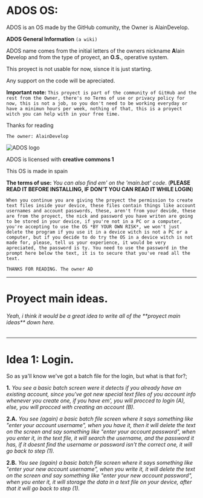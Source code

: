 # ADOS OS:
ADOS is an OS made by the GitHub comunity, the Owner is AlainDevelop.

**ADOS General Information**
```(a wiki)```

ADOS name comes from the initial letters of the owners nickname **A**lain **D**evelop and from the type of proyect, an **O.S.**, operative system.

This proyect is not usable for now, sisnce it is just starting.

Any support on the code will be apreciated.

**Important note:** ```This proyect is part of the community of GitHub and the rest from the Owner, there's no Terms of use or privacy policy for now, this is not a job, so you don't need to be working everyday or have a minimun hours per week, nothing of that, this is a proyect witch you can help with in your free time.```

Thanks for reading

```The owner: AlainDevelop```

![ADOS logo](https://github.com/user-attachments/assets/7eb09f4d-1ce4-458b-8a24-0259e837d048)

ADOS is licensed with __creative commons 1__

This OS is made in spain

**The terms of use:** _You can also find em' on the 'main.bat' code_. (**PLEASE READ IT BEFORE INSTALLING, IF DON'T YOU CAN READ IT WHILE LOGIN**)

```When you continue you are giving the proyect the permission to create text files inside your device, these files contain things like account usernames and account passwords, these, aren't from your devide, these are from the proyect, the nick and password you have writen are going to be stored in your device, if you're not in a PC or a computer, you're accepting to use the OS *BY YOUR OWN RISK*, we won't just delete the program if you use it in a device witch is not a PC or a computer, but if you decide to do try the OS in a device witch is not made for, please, tell us your experience, it would be very apreciated, the password is ty. You need to use the password in the prompt here below the text, it is to secure that you've read all the text.```

```THANKS FOR READING. The owner AD```

<hr>
<h1>Proyect main ideas.</h1>
<h6>Yeah, i think it would be a great idea to write all of the **proyect main ideas** down here.</h6> 
<hr>

# Idea 1: Login.
So as ya'll know we've got a batch file for the login, but what is that for?;
  
  **1.** _You see a basic batch screen were it detects if you already have an existing account, since you've got new special text files of you account info whenever you create one, if you have em', you will procced to login (A), else, you will procced with creating an account (B)._
  
  **2.A.** _You see (again) a basic batch file screen where it says something like "enter your account username", when you have it, then it will delete the text on the screen and say something like "enter your account password", when you enter it, in the text file, it will search the username, and the password it has, if it doesnt find the username or password isn't the correct one, it will go back to step (1)._
  
  **2.B.** _You see (again) a basic batch file screen where it says something like "enter your new account username", when you write it, it will delete the text on the screen and say something like "enter your new account password", when you enter it, it will storage the data in a text file on your device, after that it will go back to step (1)._
